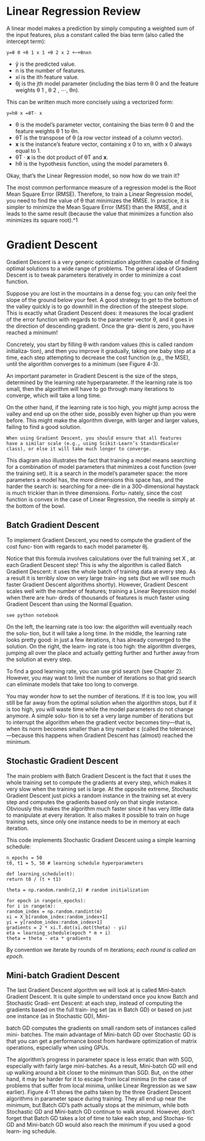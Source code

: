 # Linear Regression Review 

A linear model makes a prediction by simply computing a weighted
sum of the input features, plus a constant called the bias term (also called the intercept
term):

```
y=θ 0 +θ 1 x 1 +θ 2 x 2 +⋯+θnxn
```
- ŷ is the predicted value.
- n is the number of features.
- xi is the ith feature value.
- θj is the jth model parameter (including the bias term θ 0 and the feature weights
    θ 1 , θ 2 , ⋯, θn).

This can be written much more concisely using a vectorized form:
```
y=hθ x =θT· x
```
- θ is the model’s parameter vector, containing the bias term θ 0 and the feature
    weights θ 1 to θn.
- θT is the transpose of θ (a row vector instead of a column vector).
- **x** is the instance’s feature vector, containing x 0 to xn, with x 0 always equal to 1.
- θT · **x** is the dot product of θT and **x**.
- hθ is the hypothesis function, using the model parameters θ.

Okay, that’s the Linear Regression model, so now how do we train it? 

The most common performance measure
of a regression model is the Root Mean Square Error (RMSE). Therefore, to train a Linear Regression model, you need to find the value of θ that minimizes the RMSE. In practice, it is simpler to minimize the Mean Square Error (MSE)
than the RMSE, and it leads to the same result (because the value that minimizes a
function also minimizes its square root).^1

# Gradient Descent

Gradient Descent is a very generic optimization algorithm capable of finding optimal
solutions to a wide range of problems. The general idea of Gradient Descent is to
tweak parameters iteratively in order to minimize a cost function.

Suppose you are lost in the mountains in a dense fog; you can only feel the slope of
the ground below your feet. A good strategy to get to the bottom of the valley quickly
is to go downhill in the direction of the steepest slope. This is exactly what Gradient
Descent does: it measures the local gradient of the error function with regards to the
parameter vector θ, and it goes in the direction of descending gradient. Once the gra‐
dient is zero, you have reached a minimum!

Concretely, you start by filling θ with random values (this is called random initializa‐
tion), and then you improve it gradually, taking one baby step at a time, each step
attempting to decrease the cost function (e.g., the MSE), until the algorithm converges
to a minimum (see Figure 4-3).

An important parameter in Gradient Descent is the size of the steps, determined by
the learning rate hyperparameter. If the learning rate is too small, then the algorithm
will have to go through many iterations to converge, which will take a long time.

On the other hand, if the learning rate is too high, you might jump across the valley
and end up on the other side, possibly even higher up than you were before. This
might make the algorithm diverge, with larger and larger values, failing to find a good
solution.

```
When using Gradient Descent, you should ensure that all features
have a similar scale (e.g., using Scikit-Learn’s StandardScaler
class), or else it will take much longer to converge.
```

This diagram also illustrates the fact that training a model means searching for a
combination of model parameters that minimizes a cost function (over the training
set). It is a search in the model’s parameter space: the more parameters a model has,
the more dimensions this space has, and the harder the search is: searching for a nee‐
dle in a 300-dimensional haystack is much trickier than in three dimensions. Fortu‐
nately, since the cost function is convex in the case of Linear Regression, the needle is
simply at the bottom of the bowl.

## Batch Gradient Descent

To implement Gradient Descent, you need to compute the gradient of the cost func‐
tion with regards to each model parameter θj. 

Notice that this formula involves calculations over the full training
set X , at each Gradient Descent step! This is why the algorithm is
called Batch Gradient Descent: it uses the whole batch of training
data at every step. As a result it is terribly slow on very large train‐
ing sets (but we will see much faster Gradient Descent algorithms
shortly). However, Gradient Descent scales well with the number of
features; training a Linear Regression model when there are hun‐
dreds of thousands of features is much faster using Gradient
Descent than using the Normal Equation.

```
see python notebook
```

On the left, the learning rate is too low: the algorithm will eventually reach the solu‐
tion, but it will take a long time. In the middle, the learning rate looks pretty good: in
just a few iterations, it has already converged to the solution. On the right, the learn‐
ing rate is too high: the algorithm diverges, jumping all over the place and actually
getting further and further away from the solution at every step.

To find a good learning rate, you can use grid search (see Chapter 2). However, you
may want to limit the number of iterations so that grid search can eliminate models
that take too long to converge.

You may wonder how to set the number of iterations. If it is too low, you will still be
far away from the optimal solution when the algorithm stops, but if it is too high, you
will waste time while the model parameters do not change anymore. A simple solu‐
tion is to set a very large number of iterations but to interrupt the algorithm when the
gradient vector becomes tiny—that is, when its norm becomes smaller than a tiny
number ε (called the tolerance)—because this happens when Gradient Descent has
(almost) reached the minimum.

## Stochastic Gradient Descent

The main problem with Batch Gradient Descent is the fact that it uses the whole
training set to compute the gradients at every step, which makes it very slow when
the training set is large. At the opposite extreme, Stochastic Gradient Descent just
picks a random instance in the training set at every step and computes the gradients
based only on that single instance. Obviously this makes the algorithm much faster
since it has very little data to manipulate at every iteration. It also makes it possible to
train on huge training sets, since only one instance needs to be in memory at each
iteration.

This code implements Stochastic Gradient Descent using a simple learning schedule:

```
n_epochs = 50
t0, t1 = 5, 50 # learning schedule hyperparameters
```
```
def learning_schedule(t):
return t0 / (t + t1)
```
```
theta = np.random.randn(2,1) # random initialization
```
```
for epoch in range(n_epochs):
for i in range(m):
random_index = np.random.randint(m)
xi = X_b[random_index:random_index+1]
yi = y[random_index:random_index+1]
gradients = 2 * xi.T.dot(xi.dot(theta) - yi)
eta = learning_schedule(epoch * m + i)
theta = theta - eta * gradients
```
By convention we iterate by rounds of m iterations; *each round is called an epoch.*

## Mini-batch Gradient Descent

The last Gradient Descent algorithm we will look at is called Mini-batch Gradient
Descent. It is quite simple to understand once you know Batch and Stochastic Gradi‐
ent Descent: at each step, instead of computing the gradients based on the full train‐
ing set (as in Batch GD) or based on just one instance (as in Stochastic GD), Mini-

batch GD computes the gradients on small random sets of instances called mini-
batches. The main advantage of Mini-batch GD over Stochastic GD is that you can
get a performance boost from hardware optimization of matrix operations, especially
when using GPUs.

The algorithm’s progress in parameter space is less erratic than with SGD, especially
with fairly large mini-batches. As a result, Mini-batch GD will end up walking
around a bit closer to the minimum than SGD. But, on the other hand, it may be
harder for it to escape from local minima (in the case of problems that suffer from
local minima, unlike Linear Regression as we saw earlier). Figure 4-11 shows the
paths taken by the three Gradient Descent algorithms in parameter space during
training. They all end up near the minimum, but Batch GD’s path actually stops at the
minimum, while both Stochastic GD and Mini-batch GD continue to walk around.
However, don’t forget that Batch GD takes a lot of time to take each step, and Stochas‐
tic GD and Mini-batch GD would also reach the minimum if you used a good learn‐
ing schedule.


